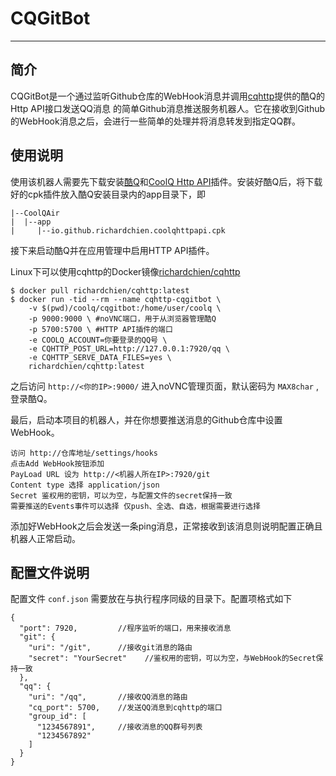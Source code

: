 # CQGitBot

---

## 简介

CQGitBot是一个通过监听Github仓库的WebHook消息并调用[cqhttp](https://github.com/richardchien/coolq-http-api)提供的酷Q的Http API接口发送QQ消息 的简单Github消息推送服务机器人。它在接收到Github的WebHook消息之后，会进行一些简单的处理并将消息转发到指定QQ群。

## 使用说明

使用该机器人需要先下载安装[酷Q](https://cqp.cc/t/23253)和[CoolQ Http API](https://github.com/richardchien/coolq-http-api/releases)插件。安装好酷Q后，将下载好的cpk插件放入酷Q安装目录内的app目录下，即

```
|--CoolQAir
|  |--app
|     |--io.github.richardchien.coolqhttpapi.cpk
```

接下来启动酷Q并在应用管理中启用HTTP API插件。

Linux下可以使用cqhttp的Docker镜像[richardchien/cqhttp](https://hub.docker.com/r/richardchien/cqhttp/)

```
$ docker pull richardchien/cqhttp:latest
$ docker run -tid --rm --name cqhttp-cqgitbot \
    -v $(pwd)/coolq/cqgitbot:/home/user/coolq \
    -p 9000:9000 \ #noVNC端口，用于从浏览器管理酷Q
    -p 5700:5700 \ #HTTP API插件的端口
    -e COOLQ_ACCOUNT=你要登录的QQ号 \
    -e CQHTTP_POST_URL=http://127.0.0.1:7920/qq \
    -e CQHTTP_SERVE_DATA_FILES=yes \
    richardchien/cqhttp:latest
```

之后访问 `http://<你的IP>:9000/` 进入noVNC管理页面，默认密码为 `MAX8char` ,登录酷Q。

最后，启动本项目的机器人，并在你想要推送消息的Github仓库中设置WebHook。

```
访问 http://仓库地址/settings/hooks
点击Add WebHook按钮添加
PayLoad URL 设为 http://<机器人所在IP>:7920/git
Content type 选择 application/json 
Secret 鉴权用的密钥，可以为空，与配置文件的secret保持一致
需要推送的Events事件可以选择 仅push、全选、自选，根据需要进行选择 
```

添加好WebHook之后会发送一条ping消息，正常接收到该消息则说明配置正确且机器人正常启动。

## 配置文件说明

配置文件 `conf.json` 需要放在与执行程序同级的目录下。配置项格式如下

```
{
  "port": 7920,         //程序监听的端口，用来接收消息
  "git": {
    "uri": "/git",      //接收git消息的路由
    "secret": "YourSecret"    //鉴权用的密钥，可以为空，与WebHook的Secret保持一致
  },
  "qq": {
    "uri": "/qq",       //接收QQ消息的路由
    "cq_port": 5700,    //发送QQ消息到cqhttp的端口
    "group_id": [
      "1234567891",     //接收消息的QQ群号列表
      "1234567892"
    ]
  }
}
```
